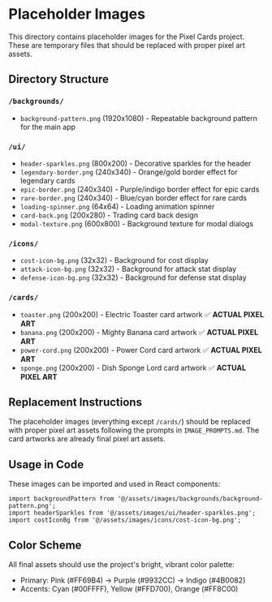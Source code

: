 # Placeholder Images

This directory contains placeholder images for the Pixel Cards project. These are temporary files that should be replaced with proper pixel art assets.

## Directory Structure

### `/backgrounds/`
- `background-pattern.png` (1920x1080) - Repeatable background pattern for the main app

### `/ui/`
- `header-sparkles.png` (800x200) - Decorative sparkles for the header
- `legendary-border.png` (240x340) - Orange/gold border effect for legendary cards
- `epic-border.png` (240x340) - Purple/indigo border effect for epic cards  
- `rare-border.png` (240x340) - Blue/cyan border effect for rare cards
- `loading-spinner.png` (64x64) - Loading animation spinner
- `card-back.png` (200x280) - Trading card back design
- `modal-texture.png` (600x800) - Background texture for modal dialogs

### `/icons/`
- `cost-icon-bg.png` (32x32) - Background for cost display
- `attack-icon-bg.png` (32x32) - Background for attack stat display
- `defense-icon-bg.png` (32x32) - Background for defense stat display

### `/cards/`
- `toaster.png` (200x200) - Electric Toaster card artwork ✅ **ACTUAL PIXEL ART**
- `banana.png` (200x200) - Mighty Banana card artwork ✅ **ACTUAL PIXEL ART**
- `power-cord.png` (200x200) - Power Cord card artwork ✅ **ACTUAL PIXEL ART**
- `sponge.png` (200x200) - Dish Sponge Lord card artwork ✅ **ACTUAL PIXEL ART**

## Replacement Instructions

The placeholder images (everything except `/cards/`) should be replaced with proper pixel art assets following the prompts in `IMAGE_PROMPTS.md`. The card artworks are already final pixel art assets.

## Usage in Code

These images can be imported and used in React components:

```tsx
import backgroundPattern from '@/assets/images/backgrounds/background-pattern.png';
import headerSparkles from '@/assets/images/ui/header-sparkles.png';
import costIconBg from '@/assets/images/icons/cost-icon-bg.png';
```

## Color Scheme

All final assets should use the project's bright, vibrant color palette:
- Primary: Pink (#FF69B4) → Purple (#9932CC) → Indigo (#4B0082)
- Accents: Cyan (#00FFFF), Yellow (#FFD700), Orange (#FF8C00)